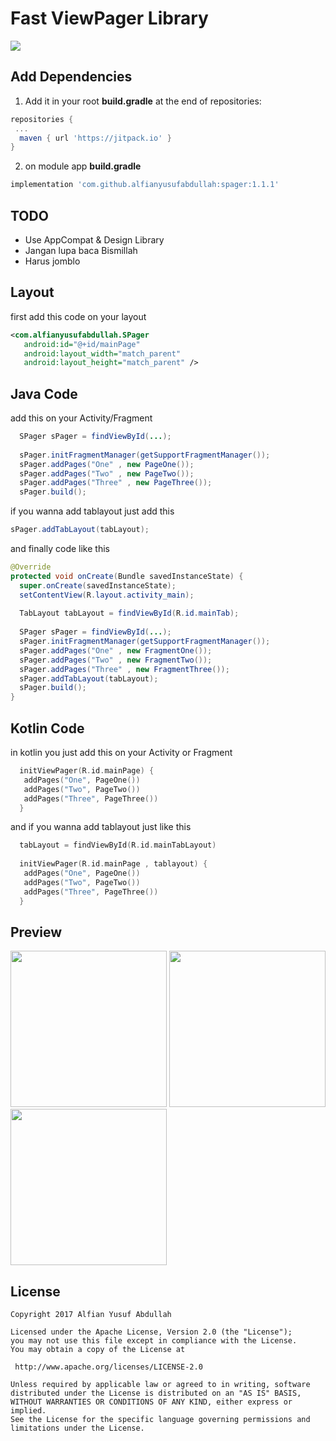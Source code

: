# Fast ViewPager Library

[![](https://jitpack.io/v/alfianyusufabdullah/spager.svg)](https://jitpack.io/#alfianyusufabdullah/spager)

## Add Dependencies

1. Add it in your root **build.gradle** at the end of repositories:
```gradle
repositories {
 ...
  maven { url 'https://jitpack.io' }
}
```
2. on module app **build.gradle** 
```gradle
implementation 'com.github.alfianyusufabdullah:spager:1.1.1'
```
## TODO
* Use AppCompat & Design Library
* Jangan lupa baca Bismillah
* Harus jomblo

## Layout

first add this code on your layout
```xml
<com.alfianyusufabdullah.SPager
   android:id="@+id/mainPage"
   android:layout_width="match_parent"
   android:layout_height="match_parent" />
```

## Java Code
add this on your Activity/Fragment
```java
  SPager sPager = findViewById(...);
  
  sPager.initFragmentManager(getSupportFragmentManager());
  sPager.addPages("One" , new PageOne());
  sPager.addPages("Two" , new PageTwo());
  sPager.addPages("Three" , new PageThree());
  sPager.build();
```

if you wanna add tablayout just add this

```java
sPager.addTabLayout(tabLayout);
```

and finally code like this 

```java
@Override
protected void onCreate(Bundle savedInstanceState) {
  super.onCreate(savedInstanceState);
  setContentView(R.layout.activity_main);
  
  TabLayout tabLayout = findViewById(R.id.mainTab);
 
  SPager sPager = findViewById(...);
  sPager.initFragmentManager(getSupportFragmentManager());
  sPager.addPages("One" , new FragmentOne());
  sPager.addPages("Two" , new FragmentTwo());
  sPager.addPages("Three" , new FragmentThree());
  sPager.addTabLayout(tabLayout);
  sPager.build();
}
```

## Kotlin Code

in kotlin you just add this on your Activity or Fragment
```kotlin
  initViewPager(R.id.mainPage) {
   addPages("One", PageOne())
   addPages("Two", PageTwo())
   addPages("Three", PageThree())
  }
```
and if you wanna add tablayout just like this
```kotlin
  tabLayout = findViewById(R.id.mainTabLayout)
 
  initViewPager(R.id.mainPage , tablayout) {
   addPages("One", PageOne())
   addPages("Two", PageTwo())
   addPages("Three", PageThree())
  }
```

## Preview
<img src="https://github.com/alfianyusufabdullah/spager/raw/master/sample/screenshoot/ss1.png" width="250"> <img src="https://github.com/alfianyusufabdullah/spager/raw/master/sample/screenshoot/ss2.png" width="250"> <img src="https://github.com/alfianyusufabdullah/spager/raw/master/sample/screenshoot/ss3.png" width="250">

## License

    Copyright 2017 Alfian Yusuf Abdullah

    Licensed under the Apache License, Version 2.0 (the "License");
    you may not use this file except in compliance with the License.
    You may obtain a copy of the License at

     http://www.apache.org/licenses/LICENSE-2.0

    Unless required by applicable law or agreed to in writing, software
    distributed under the License is distributed on an "AS IS" BASIS,
    WITHOUT WARRANTIES OR CONDITIONS OF ANY KIND, either express or implied.
    See the License for the specific language governing permissions and
    limitations under the License.
